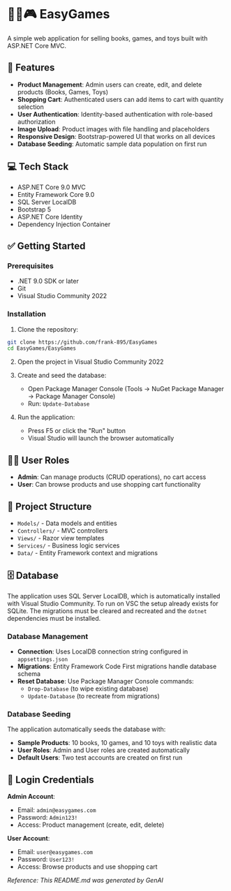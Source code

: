 # 🏀📖🎮 EasyGames 

A simple web application for selling books, games, and toys built with ASP.NET Core MVC.

## 🛒 Features 

- **Product Management**: Admin users can create, edit, and delete products (Books, Games, Toys)
- **Shopping Cart**: Authenticated users can add items to cart with quantity selection
- **User Authentication**: Identity-based authentication with role-based authorization
- **Image Upload**: Product images with file handling and placeholders
- **Responsive Design**: Bootstrap-powered UI that works on all devices
- **Database Seeding**: Automatic sample data population on first run

## 💻 Tech Stack 

- ASP.NET Core 9.0 MVC
- Entity Framework Core 9.0
- SQL Server LocalDB
- Bootstrap 5
- ASP.NET Core Identity
- Dependency Injection Container

## ✅ Getting Started 

### Prerequisites

- .NET 9.0 SDK or later
- Git
- Visual Studio Community 2022

### Installation

1. Clone the repository:
```bash
git clone https://github.com/frank-895/EasyGames
cd EasyGames/EasyGames
```

2. Open the project in Visual Studio Community 2022

3. Create and seed the database:
   - Open Package Manager Console (Tools → NuGet Package Manager → Package Manager Console)
   - Run: `Update-Database`

4. Run the application:
   - Press F5 or click the "Run" button
   - Visual Studio will launch the browser automatically

## 🧑‍💼 User Roles 

- **Admin**: Can manage products (CRUD operations), no cart access
- **User**: Can browse products and use shopping cart functionality

## 📁 Project Structure 

- `Models/` - Data models and entities
- `Controllers/` - MVC controllers
- `Views/` - Razor view templates
- `Services/` - Business logic services
- `Data/` - Entity Framework context and migrations

## 🗄️ Database 

The application uses SQL Server LocalDB, which is automatically installed with Visual Studio Community. To run on VSC the setup already exists for SQLite. The migrations must be cleared and recreated and the `dotnet` dependencies must be installed. 

### Database Management

- **Connection**: Uses LocalDB connection string configured in `appsettings.json`
- **Migrations**: Entity Framework Code First migrations handle database schema
- **Reset Database**: Use Package Manager Console commands:
  - `Drop-Database` (to wipe existing database)
  - `Update-Database` (to recreate from migrations)

### Database Seeding

The application automatically seeds the database with:
- **Sample Products**: 10 books, 10 games, and 10 toys with realistic data
- **User Roles**: Admin and User roles are created automatically
- **Default Users**: Two test accounts are created on first run

## 🔐 Login Credentials 

**Admin Account**:
- Email: `admin@easygames.com`
- Password: `Admin123!`
- Access: Product management (create, edit, delete)

**User Account**:
- Email: `user@easygames.com`  
- Password: `User123!`
- Access: Browse products and use shopping cart

*Reference: This README.md was generated by GenAI*
